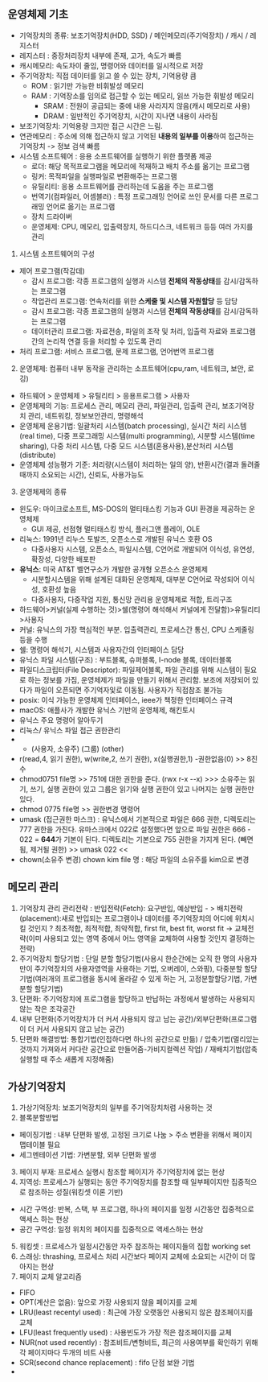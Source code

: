 ## 운영체제 기초
- 기억장치의 종류: 보조기억장치(HDD, SSD) / 메인메모리(주기억장치) / 캐시 /  레지스터
- 레지스터 : 중장처리장치 내부에 존재, 고가, 속도가 빠름
- 캐시메모리: 속도차이 줄임, 명령어와 데이터를 일시적으로 저장
- 주기억장치: 직접 데이터를 읽고 쓸 수 있는 장치, 기억용량 큼
  - ROM : 읽기만 가능한 비휘발성 메모리
  - RAM : 기억장소를 임의로 접근할 수 있는 메모리, 읽쓰 가능한 휘발성 메모리
    - SRAM : 전원이 공급되는 중에 내용 사라지지 않음(캐시 메모리로 사용) 
    - DRAM : 일반적인 주기억장치, 시간이 지나면 내용이 사라짐
- 보조기억장치: 기억용량 크지만 접근 시간은 느림.
- 연관메모리 : 주소에 의해 접근하지 않고 기억된 **내용의 일부를 이용**하여 접근하는 기억장치 -> 정보 검색 빠름
- 시스템 소프트웨어 : 응용 소프트웨어를 실행하기 위한 플랫폼 제공
  - 로더: 해당 목적프로그램을 메모리에 적재하고 배치 주소를 옮기는 프로그램
  - 링커: 목적파일을 실행파일로 변환해주는 프로그램
  - 유틸리티: 응용 소프트웨어를 관리하는데 도움을 주는 프로그램
  - 번역기(컴파일러, 어셈블러) : 특정 프로그래밍 언어로 쓰인 문서를 다른 프로그래밍 언어로 옮기는 프로그램
  - 장치 드라이버
  - 운영체제: CPU, 메모리, 입출력장치, 하드디스크, 네트워크 등등 여러 가지를 관리
1. 시스템 소프트웨어의 구성
  - 제어 프로그램(작감데)
    - 감시 프로그램: 각종 프로그램의 실행과 시스템 **전체의 작동상태**를 감시/감독하는 프로그램
    - 작업관리 프로그램: 연속처리를 위한 **스케줄 및 시스템 자원할당** 등 담당
    - 감시 프로그램: 각종 프로그램의 실행과 시스템 **전체의 작동상태**를 감시/감독하는 프로그램
    - 데이터관리 프로그램: 자료전송, 파일의 조작 및 처리, 입출력 자료와 프로그램 간의 논리적 연결 등을 처리할 수 있도록 관리
  - 처리 프로그램: 서비스 프로그램, 문제 프로그램, 언어번역 프로그램
2. 운영체제: 컴퓨터 내부 동작을 관리하는 소프트웨어(cpu,ram, 네트워크, 보안, 로깅)
  - 하드웨어 > 운영체제 > 유틸리티 > 응용프로그램 > 사용자
  - 운영체제의 기능: 프로세스 관리, 메모리 관리, 파일관리, 입출력 관리, 보조기억장치 관리, 네트워킹, 정보보안관리, 명령해석
  - 운영체제 운용기법: 일괄처리 시스템(batch processing), 실시간 처리 시스템(real time), 다중 프로그래밍 시스템(multi programming), 시분할 시스템(time sharing), 다중 처리 시스템, 다중 모드 시스템(혼용사용),분산처리 시스템(distribute)
  - 운영체제 성능평가 기준: 처리량(시스템이 처리하는 일의 양), 반환시간(결과 돌려줄때까지 소요되는 시간), 신뢰도, 사용가능도
3. 운영체제의 종류
  - 윈도우: 마이크로소프트, MS-DOS의 멀티태스킹 기능과 GUI 환경을 제공하는 운영체제
    - GUI 제공, 선점형 멀티태스킹 방식, 플러그앤 플레이, OLE
  - 리눅스: 1991년 리누스 토발즈, 오픈소스로 개발된 유닉스 호환 OS
    - 다중사용자 시스템, 오픈소스, 파일시스템, C언어로 개발되어 이식성, 유연성, 확장성, 다양한 배포판
  - **유닉스**: 미국 AT&T 벨연구소가 개발한 공개형 오픈소스 운영체제
    - 시분할시스템을 위해 설계된 대화된 운영체제, 대부분 C언어로 작성되어 이식성, 호환성 높음
    - 다중사용자, 다중작업 지원, 통신망 관리용 운영체제로 적합, 트리구조
  - 하드웨어>커널(실제 수행하는 것)>쉘(명령어 해석해서 커널에게 전달함)>유틸리티>사용자
  - 커널: 유닉스의 가장 핵심적인 부분. 입출력관리, 프로세스간 통신, CPU 스케줄링 등을 수행
  - 쉘: 명령어 해석기, 시스템과 사용자간의 인터페이스 담당
- 유닉스 파일 시스템(구조) : 부트블록, 슈퍼블록, I-node 블록, 데이터블록
- 파일디스크립터(File Descriptor): 파일제어블록, 파일 관리를 위해 시스템이 필요로 하는 정보를 가짐, 운영체제가 파일을 만들기 위해서 관리함. 보조에 저장되어 있다가 파일이 오픈되면 주기억자잋로 이동됨. 사용자가 직접참조 불가능
- posix: 이식 가능한 운영체제 인터페이스, ieee가 책정한 인터페이스 규격
- macOS: 애플사가 개발한 유닉스 기반의 운영체제, 해킨토시
- 유닉스 주요 명령어 알아두기
-  리눅스/ 유닉스 파일 접근 권한관리
 - - (사용자, 소유주)  (그룹)  (other)
 - r(read,4, 읽기 권한), w(write,2, 쓰기 권한), x(실행권한,1) -권한없음(0)  >> 8진수
 - chmod0751 file명 >> 751에 대한 권한을 준다. (rwx  r-x  --x) >>> 소유주는 읽기, 쓰기, 실행 권한이 있고 그룹은 읽기와 실행 권한이 있고 나머지는 실행 권한만 있다.
 - chmod 0775 file명 >> 권한변경 명령어
 - umask (접근권한 마스크) : 유닉스에서 기본적으로 파일은 666 권한, 디렉토리는 777 권한을 가진다. 유마스크에서 022로 설정했다면 앞으로 파일 권한은 666 - 022 = **644**가 기본이 된다. 디렉토리는 기본으로 755 권한을 가지게 된다. (빼면 됨, 제거될 권한)  >> umask 022 <<
 - chown(소유주 변경) chown kim file 명 : 해당 파일의 소유주를 kim으로 변경



## 메모리 관리
1. 기억장치 관리 관리전략 : 반입전략(Fetch): 요구반입, 예상반입 - > 배치전략(placement):새로 반입되는 프로그램이나 데이터를 주기억장치의 어디에 위치시킬 것인지 ? 최초적합, 최적적합, 최악적합, first fit, best fit, worst fit -> 교체전략(이미 사용되고 있는 영역 중에서 어느 영역을 교체하여 사용할 것인지 결정하는 전략)
2. 주기억장치 할당기법 : 단일 분할 할당기법(사용시 한순간에는 오직 한 명의 사용자만이 주기억장치의 사용자영역을 사용하는 기법, 오버레이, 스와핑), 다중분할 할당기법(여러개의 프로그램을 동시에 올라갈 수 있게 하는 거, 고정분할할당기법, 가변분할 할당기법)
3. 단편화: 주기억장치에 프로그램을 할당하고 반납하는 과정에서 발생하는 사용되지 않는 작은 조각공간
4. 내부 단편화(주기억장치가 더 커서 사용되지 않고 남는 공간)/외부단편화(프로그램이 더 커서 사용되지 않고 남는 공간)
5. 단편화 해결방법: 통합기법(인접하다면 하나의 공간으로 만듦) / 압축기법(멀리있는 것까지 가져와서 커다란 공간으로 만들어줌-가비지컬렉션 작업) / 재배치기법(압축 실행할 때 주소 새롭게 지정해줌)


## 가상기억장치
1. 가상기억장치: 보조기억장치의 일부를 주기억장치처럼 사용하는 것
2. 블록분할방법 
  - 페이징기법 : 내부 단편화 발생, 고정된 크기로 나눔 > 주소 변환을 위해서 페이지 맵테이블 필요
  - 세그멘테이션 기법: 가변분할, 외부 단편화 발생

3. 페이지 부재: 프로세스 실행시 참조할 페이지가 주기억장치에 없는 현상
4. 지역성: 프로세스가 실행되는 동안 주기억장치를 참조할 때 일부페이지만 집중적으로 참조하는 성질(워킹셋 이론 기반)
- 시간 구역성: 반복, 스택, 부 프로그램, 하나의 페이지를 일정 시간동안 집중적으로 액세스 하는 현상
- 공간 구역성: 일정 위치의 페이지를 집중적으로 액세스하는 현상
5. 워킹셋 : 프로세스가 일정시간동안 자주 참조하는 페이지들의 집합 working set 
6. 스래싱: thrashing, 프로세스 처리 시간보다 페이지 교체에 소요되는 시간이 더 많아지는 현상
7. 페이지 교체 알고리즘
  - FIFO
  - OPT(계산은 없음): 앞으로 가장 사용되지 않을 페이지를 교체
  - LRU(least recentyl used) : 최근에 가장 오랫동안 사용되지 않은 참조페이지를 교체
  - LFU(least frequently used) : 사용빈도가 가장 적은 참조페이지를 교체
  - NUR(not used recently) : 참조비트/변형비트, 최근의 사용여부를 확인하기 위해 각 페이지마다 두개의 비트 사용
  - SCR(second chance replacement) : fifo 단점 보완 기법
  - 
